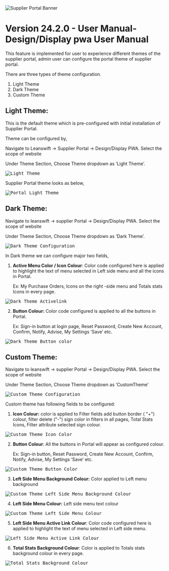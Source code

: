 ﻿<img alt ="Supplier Portal Banner" src="../../images/pwa/SupplierPortal_Banner.png">

# Version 24.2.0 - User Manual- Design/Display pwa User Manual

This feature is implemented for user to experience different themes of the supplier portal, admin user can configure the portal theme of supplier portal.

There are three types of theme configuration.

1. Light Theme 
2. Dark Theme
3. Custom Theme 

## Light Theme:

This is the default theme which is pre-configured with initial installation of Supplier Portal. 

Theme can be configured by,

Navigate to Leanswift -> Supplier Portal -> Design/Display PWA. Select the scope of website

Under Theme Section, Choose Theme dropdown as ‘Light Theme’.

<kbd>
<img alt="Light Theme" src="../../images/pwa/design_display_PWA/light_theme.png"> 
</kbd>

Supplier Portal theme looks as below,

<kbd>
<img alt="Portal Light Theme" src="../../images/pwa/design_display_PWA/portal_light-theme.png"> 
</kbd>


## Dark Theme:

Navigate to leanswift -> supplier Portal -> Design/Display PWA. Select the scope of website

Under Theme Section, Choose Theme dropdown as ‘Dark Theme’.

<kbd>
<img alt="Dark Theme Configuration" src="../../images/pwa/design_display_PWA/dark_theme_configuration.png"> 
</kbd>

In Dark theme we can configure major two fields,

1. **Active Menu Color / Icon Colour**: Color code configured here is applied to highlight the text of menu selected in Left side menu and all the icons in Portal.
       	
	Ex: My Purchase Orders, Icons on the right -side menu and Totals stats Icons in every page. 

<kbd>
<img alt="Dark Theme Activelink" src="../../images/pwa/design_display_PWA/dark_theme_frontend_activelink.png"> 
</kbd>

2. **Button Colour:** Color code configured is applied to all the buttons in Portal.

	Ex: Sign-in button at login page, Reset Password, Create New Account, Confirm, Notify, Advise, My Settings ‘Save’ etc. 

<kbd>
<img alt="Dark Theme Button color" src="../../images/pwa/design_display_PWA/dark_theme_frontend_buttoncolor.png"> 
</kbd>


## Custom Theme:

Navigate to leanswift -> supplier Portal -> Design/Display PWA. Select the scope of website

Under Theme Section, Choose Theme dropdown as ‘CustomTheme’

<kbd>
<img alt="Custom Theme Configuration" src="../../images/pwa/design_display_PWA/custom_theme_configuration.png"> 
</kbd>

Custom theme has following fields to be configured:

1. **Icon Colour:** color is applied to Filter fields add button border ( "+") colour, filter delete ("-") sign color in filters in all pages, Total Stats Icons, Filter attribute selected sign colour.

<kbd>
<img alt="Custom Theme Icon Color" src="../../images/pwa/design_display_PWA/custom_theme_icon_color.png"> 
</kbd>

2. **Button Colour**: All the buttons in Portal will appear as configured colour.

	Ex: Sign-in button, Reset Password, Create New Account, Confirm, Notify, Advise, My Settings ‘Save’ etc. 

<kbd>
<img alt="Custom Theme Button Color" src="../../images/pwa/design_display_PWA/custom_theme_button_color.png"> 
</kbd>

3. **Left Side Menu Background Colour:** Color applied to Left menu background

<kbd>
<img alt="Custom Theme Left Side Menu Background Colour" src="../../images/pwa/design_display_PWA/custom_theme_leftmenubackground_color.png"> 
</kbd>

4. **Left Side Menu Colour:** Left side menu text colour 

<kbd>
<img alt="Custom Theme Left Side Menu Colour" src="../../images/pwa/design_display_PWA/custom_theme_leftsidemenu_color.png"> 
</kbd>


5. **Left Side Menu Active Link Colour**: Color code configured here is applied to highlight the text of menu selected in Left side menu. 

<kbd>
<img alt="Left Side Menu Active Link Colour" src="../../images/pwa/design_display_PWA/custom_theme_leftmenu_activelink_color.png"> 
</kbd>

6. **Total Stats Background Colour**: Color is applied to Totals stats background colour in every page.

<kbd>
<img alt="Total Stats Background Colour" src="../../images/pwa/design_display_PWA/custom_theme_total_stats_background_color.png"> 
</kbd>

